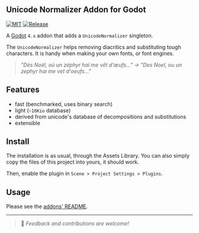 Unicode Normalizer Addon for Godot
----------------------------------

[![MIT](https://img.shields.io/github/license/Goutte/godot-addon-unicode-normalizer.svg)](https://github.com/Goutte/godot-addon-unicode-normalizer)
[![Release](https://img.shields.io/github/release/Goutte/godot-addon-unicode-normalizer.svg)](https://github.com/Goutte/godot-addon-unicode-normalizer/releases)


A [Godot](https://godotengine.org/) `4.x` addon that adds a `UnicodeNormalizer` singleton.

The `UnicodeNormalizer` helps removing diacritics and substituting tough characters.
It is handy when making your own fonts, or font engines.

> _"Dès Noël, où un zéphyr haï me vêt d'œufs..." → "Des Noel, ou un zephyr hai me vet d'oeufs..."_


Features
--------

- fast (benchmarked, uses binary search)
- light (`~16Kio` database)
- derived from unicode's database of decompositions and substitutions
- extensible


Install
-------

The installation is as usual, through the Assets Library.
You can also simply copy the files of this project into yours, it should work.

Then, enable the plugin in `Scene > Project Settings > Plugins`.


Usage
-----

Please see the [addons' README](./addons/goutte.unicode/README.md).


-----

> 🦊 _Feedback and contributions are welcome!_


